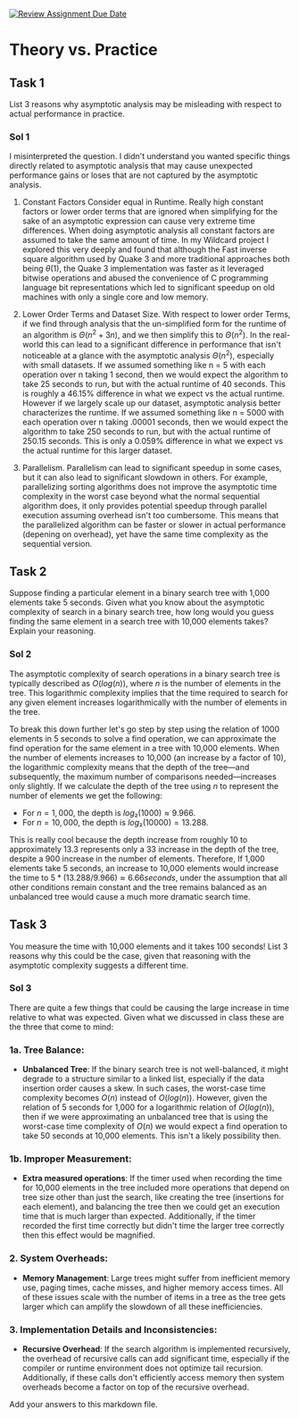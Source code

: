 [![Review Assignment Due Date](https://classroom.github.com/assets/deadline-readme-button-24ddc0f5d75046c5622901739e7c5dd533143b0c8e959d652212380cedb1ea36.svg)](https://classroom.github.com/a/FgMJElkj)

# Theory vs. Practice

## Task 1
List 3 reasons why asymptotic analysis may be misleading with respect to
  actual performance in practice.

### Sol 1
I misinterpreted the question. I didn't understand you wanted specific things directly related to asymptotic analysis that may cause unexpected performance gains or loses that are not captured by the asymptotic analysis.

  1) Constant Factors Consider equal in Runtime. 
  Really high constant factors or lower order terms that are ignored when simplifying for the sake of an asymptotic expression can cause very extreme time differences. When doing asymptotic analysis all constant factors are assumed to take the same amount of time. In my Wildcard project I explored this very deeply and found that although the Fast inverse square algorithm used by Quake 3 and more traditional approaches both being $\theta(1)$, the  Quake 3 implementation was faster as it leveraged bitwise operations and abused the convenience of C programming language bit representations which led to significant speedup on old machines with only a single core and low memory.

  2) Lower Order Terms and Dataset Size.
  With respect to lower order Terms, if we find through analysis that the un-simplified form for the runtime of an algorithm is $\Theta(n^2 + 3n)$, and we then simplify this to $\Theta(n^2)$. In the real-world this can lead to a significant difference in performance that isn't noticeable at a glance with the asymptotic analysis $\Theta(n^2)$, especially with small datasets. If we assumed something like n = 5 with each operation over n taking 1 second, then we would expect the algorithm to take 25 seconds to run, but with the actual runtime of 40 seconds. This is roughly a 46.15% difference in what we expect vs the actual runtime.
  However if we largely scale up our dataset, asymptotic analysis better characterizes the runtime. If we assumed something like n = 5000 with each operation over n taking .00001 seconds, then we would expect the algorithm to take 250 seconds to run, but with the actual runtime of 250.15 seconds. This is only a 0.059% difference in what we expect vs the actual runtime for this larger dataset.

  3) Parallelism.
  Parallelism can lead to significant speedup in some cases, but it can also lead to significant slowdown in others. For example, parallelizing sorting algorithms does not improve the asymptotic time complexity in the worst case beyond what the normal sequential algorithm does, it only provides potential speedup through parallel execution assuming overhead isn't too cumbersome. This means that the parallelized algorithm can be faster or slower in actual performance (depening on overhead), yet have the same time complexity as the sequential version.

## Task 2

Suppose finding a particular element in a binary search tree with 1,000
elements take 5 seconds. Given what you know about the asymptotic complexity
of search in a binary search tree, how long would you guess finding the same
element in a search tree with 10,000 elements takes? Explain your reasoning.

### Sol 2

The asymptotic complexity of search operations in a binary search tree is typically described as $O(log(n))$, where $n$ is the number of elements in the tree. This logarithmic complexity implies that the time required to search for any given element increases logarithmically with the number of elements in the tree.

To break this down further let's go step by step using the relation of 1000 elements in 5 seconds to solve a find operation, we can approximate the find operation for the same element in a tree with 10,000 elements.
When the number of elements increases to 10,000 (an increase by a factor of 10), the logarithmic complexity means that the depth of the tree—and subsequently, the maximum number of comparisons needed—increases only slightly.
If we calculate the depth of the tree using $n$ to represent the number of elements we get the following:

- For $n = 1,000$, the depth is $log₂(1000) ≈ 9.966$.
- For $n = 10,000$, the depth is $log₂(10000) = 13.288$.

This is really cool because the depth increase from  roughly 10 to approximately 13.3 represents only a $33%$ increase in the depth of the tree, despite a $900%$ increase in the number of elements.
Therefore, If 1,000 elements take 5 seconds, an increase to 10,000 elements would increase the time to $5 * (13.288/9.966) \approx 6.66 seconds$, under the assumption that all other conditions remain constant and the tree remains balanced as an unbalanced tree would cause a much more dramatic search time.

## Task 3

You measure the time with 10,000 elements and it takes 100 seconds! List 3 reasons why this could be the case, given that reasoning with the asymptotic complexity suggests a different time.

### Sol 3

There are quite a few things that could be causing the large increase in time relative to what was expected. Given what we discussed in class these are the three that come to mind:

### 1a. **Tree Balance**:
- **Unbalanced Tree**: If the binary search tree is not well-balanced, it might degrade to a structure similar to a linked list, especially if the data insertion order causes a skew. In such cases, the worst-case time complexity becomes $O(n)$ instead of $O(log(n))$. However, given the relation of 5 seconds for 1,000  for a logarithmic relation of $O(log(n))$, then if we were approximating an unbalanced tree that is using the worst-case time complexity of $O(n)$ we would expect a find operation to take 50 seconds at 10,000 elements. This isn't a likely possibility then.

### 1b. **Improper Measurement**:
- **Extra measured operations**: If the timer used when recording the time for 10,000 elements in the tree included more operations that depend on tree size other than just the search, like creating the tree (insertions for each element), and balancing the tree then we could get an execution time that is much larger than expected. Additionally, if the timer recorded the first time correctly but didn't time the larger tree correctly then this effect would be magnified.

### 2. **System Overheads**:
- **Memory Management**: Large trees might suffer from inefficient memory use, paging times, cache misses, and higher memory access times. All of these issues scale with the number of items in a tree as the tree gets larger which can amplify the slowdown of all these inefficiencies.

### 3. **Implementation Details and Inconsistencies**:
- **Recursive Overhead**: If the search algorithm is implemented recursively, the overhead of recursive calls can add significant time, especially if the compiler or runtime environment does not optimize tail recursion. Additionally, if these calls don't efficiently access memory then system overheads become a factor on top of the recursive overhead.

Add your answers to this markdown file.
